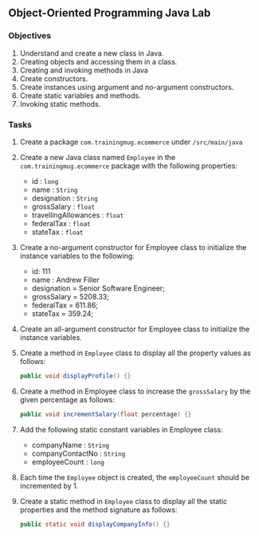 ## Object-Oriented Programming Java Lab
### Objectives
1. Understand and create a new class in Java.
2. Creating objects and accessing them in a class.
3. Creating and invoking methods in Java
4. Create constructors.
5. Create instances using argument and no-argument constructors.
6. Create static variables and methods.
7. Invoking static methods.
### Tasks
1. Create a package `com.trainingmug.ecommerce` under `/src/main/java`
2. Create a new Java class named `Employee` in the `com.trainingmug.ecommerce` package with the following properties:
   - id : `long`
   - name : `String`
   - designation : `String`
   - grossSalary : `float`
   - travellingAllowances : `float`
   - federalTax : `float`
   - stateTax : `float`

3. Create a no-argument constructor for Employee class to initialize the instance variables to the following.
   - id: 111
   - name : Andrew Filler
   - designation = Senior Software Engineer;
   - grossSalary = 5208.33;
   - federalTax = 611.86;
   - stateTax = 359.24;
   
  

3. Create an all-argument constructor for Employee class to initialize the
   instance variables.

5. Create a method in `Employee` class to display all the property values as follows:
    ```java
   public void displayProfile() {}
    ```

4. Create a method in Employee class to increase the `grossSalary` by the given percentage as follows:
    ```java
   public void incrementSalary(float percentage) {}
    ```
   

6. Add the following static constant variables in Employee class:
    - companyName : `String`
    - companyContactNo : `String`
    - employeeCount : `long`
   

   
7. Each time the `Employee` object is created, the `employeeCount` should be incremented by 1.

8. Create a static method in `Employee` class to display all the static properties and the method signature as follows:
  
   ```java
   public static void displayCompanyInfo() {}
   ```
